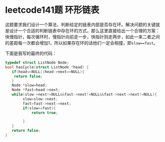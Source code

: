 # leetcode141题 环形链表

这题要求我们设计一个算法，判断给定的链表内部是否存在环。解决问题的关键就是设计一个合适的判断链表中存在环的方式，那么这里直接给出一个合理的方案：快慢指针，每次循环时，慢指针向前走一步，快指针则走两步，如此一来二者之间的差距每一次都会增加1，所以如果存在环的话他们一定会相撞，即`slow==fast`。

下面是我写的最终的代码：

```c
typedef struct ListNode Node;
bool hasCycle(struct ListNode *head) {
   if(head==NULL||head->next==NULL){
    return false;
   }
   Node *slow=head;
   Node *fast=head->next;
   while(slow->next!=NULL&&fast->next!=NULL&&fast->next->next!=NULL){
        slow=slow->next;
        fast=fast->next->next;
        if(slow==fast){
            return true;

        }
   }
   return false;
}
```

